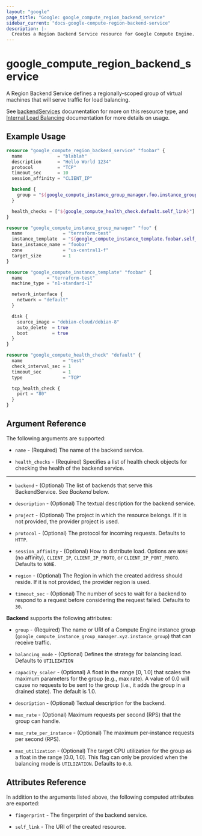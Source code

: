 ```yaml
---
layout: "google"
page_title: "Google: google_compute_region_backend_service"
sidebar_current: "docs-google-compute-region-backend-service"
description: |-
  Creates a Region Backend Service resource for Google Compute Engine.
---
```


# google\_compute\_region\_backend\_service

A Region Backend Service defines a regionally-scoped group of virtual machines that will serve traffic for load balancing.

See [backendServices](https://cloud.google.com/compute/docs/reference/latest/backendServices) documentation for more on this resource type, and [Internal Load Balancing](https://cloud.google.com/compute/docs/load-balancing/internal/) documentation for more details on usage.

## Example Usage

```tf
resource "google_compute_region_backend_service" "foobar" {
  name             = "blablah"
  description      = "Hello World 1234"
  protocol         = "TCP"
  timeout_sec      = 10
  session_affinity = "CLIENT_IP"

  backend {
    group = "${google_compute_instance_group_manager.foo.instance_group}"
  }

  health_checks = ["${google_compute_health_check.default.self_link}"]
}

resource "google_compute_instance_group_manager" "foo" {
  name               = "terraform-test"
  instance_template  = "${google_compute_instance_template.foobar.self_link}"
  base_instance_name = "foobar"
  zone               = "us-central1-f"
  target_size        = 1
}

resource "google_compute_instance_template" "foobar" {
  name         = "terraform-test"
  machine_type = "n1-standard-1"

  network_interface {
    network = "default"
  }

  disk {
    source_image = "debian-cloud/debian-8"
    auto_delete  = true
    boot         = true
  }
}

resource "google_compute_health_check" "default" {
  name               = "test"
  check_interval_sec = 1
  timeout_sec        = 1
  type               = "TCP"

  tcp_health_check {
    port = "80"
  }
}
```

## Argument Reference

The following arguments are supported:

* `name` - (Required) The name of the backend service.

* `health_checks` - (Required) Specifies a list of health check objects
    for checking the health of the backend service.

- - -

* `backend` - (Optional) The list of backends that serve this BackendService.
    See *Backend* below.

* `description` - (Optional) The textual description for the backend service.

* `project` - (Optional) The project in which the resource belongs. If it
    is not provided, the provider project is used.

* `protocol` - (Optional) The protocol for incoming requests. Defaults to
    `HTTP`.

* `session_affinity` - (Optional) How to distribute load. Options are `NONE` (no
    affinity), `CLIENT_IP`, `CLIENT_IP_PROTO`, or `CLIENT_IP_PORT_PROTO`.
    Defaults to `NONE`.

* `region` - (Optional) The Region in which the created address should reside.
    If it is not provided, the provider region is used.

* `timeout_sec` - (Optional) The number of secs to wait for a backend to respond
    to a request before considering the request failed. Defaults to `30`.


**Backend** supports the following attributes:

* `group` - (Required) The name or URI of a Compute Engine instance group
    (`google_compute_instance_group_manager.xyz.instance_group`) that can
    receive traffic.

* `balancing_mode` - (Optional) Defines the strategy for balancing load.
    Defaults to `UTILIZATION`

* `capacity_scaler` - (Optional) A float in the range [0, 1.0] that scales the
    maximum parameters for the group (e.g., max rate). A value of 0.0 will cause
    no requests to be sent to the group (i.e., it adds the group in a drained
    state). The default is 1.0.

* `description` - (Optional) Textual description for the backend.

* `max_rate` - (Optional) Maximum requests per second (RPS) that the group can
    handle.

* `max_rate_per_instance` - (Optional) The maximum per-instance requests per
    second (RPS).

* `max_utilization` - (Optional) The target CPU utilization for the group as a
    float in the range [0.0, 1.0]. This flag can only be provided when the
    balancing mode is `UTILIZATION`. Defaults to `0.8`.

## Attributes Reference

In addition to the arguments listed above, the following computed attributes are
exported:

* `fingerprint` - The fingerprint of the backend service.

* `self_link` - The URI of the created resource.

